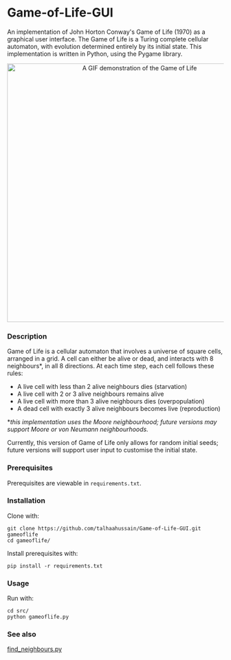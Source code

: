 # Game-of-Life-GUI
An implementation of John Horton Conway's Game of Life (1970) as a graphical user interface. The Game of Life is a Turing complete cellular automaton, with evolution determined entirely by its initial state. This implementation is written in Python, using the Pygame library.

<p align="center">
  <img src="https://github.com/talhaahussain/Game-of-Life-GUI/blob/main/game.gif" alt="A GIF demonstration of the Game of Life" width=600 height=600>
</p>

### Description

Game of Life is a cellular automaton that involves a universe of square cells, arranged in a grid. A cell can either be alive or dead, and interacts with 8 neighbours*, in all 8 directions. At each time step, each cell follows these rules:

- A live cell with less than 2 alive neighbours dies (starvation)
- A live cell with 2 or 3 alive neighbours remains alive
- A live cell with more than 3 alive neighbours dies (overpopulation)
- A dead cell with exactly 3 alive neighbours becomes live (reproduction)

**this implementation uses the Moore neighbourhood; future versions may support Moore or von Neumann neighbourhoods.*

Currently, this version of Game of Life only allows for random initial seeds; future versions will support user input to customise the initial state.

### Prerequisites

Prerequisites are viewable in `requirements.txt`.

### Installation

Clone with:

```shell
git clone https://github.com/talhaahussain/Game-of-Life-GUI.git gameoflife
cd gameoflife/
```

Install prerequisites with:

```shell
pip install -r requirements.txt
```

### Usage

Run with:

```shell
cd src/
python gameoflife.py
```

### See also

[find_neighbours.py](https://gist.github.com/talhaahussain/133fe1a05242858376341d9401f008bb)
